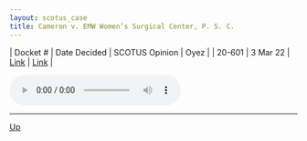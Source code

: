 ```yaml
---
layout: scotus_case
title: Cameron v. EMW Women’s Surgical Center, P. S. C.
---
```


| Docket # | Date Decided | SCOTUS Opinion | Oyez |
| 20-601 | 3 Mar 22 | [Link](https://www.supremecourt.gov/opinions/21pdf/595us2r13_n7io.pdf) | [Link](https://www.oyez.org/cases/2021/20-601) |

<audio controls>
   <source src='./resources/20-601.mp3' type='audio/mpeg'>
</audio>

<object data='./resources/20-601.pdf' type='application/pdf'></object>

---

[Up](./README.md)